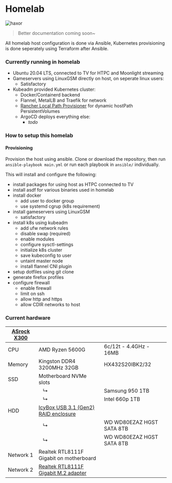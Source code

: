 # Homelab

![haxor](https://user-images.githubusercontent.com/29174850/158081185-2a5475e0-6919-493d-92e5-b9412b71cda8.gif)

> Better documentation coming soon~

All homelab host configuration is done via Ansible, Kubernetes provisioning is done seperately using Terraform after Ansible.

### Currently running in homelab

  - Ubuntu 20.04 LTS, connected to TV for HTPC and Moonlight streaming
  - Gameservers using LinuxGSM directly on host, on seperate linux users:
    - Satisfactory
  - Kubeadm provided Kubernetes cluster:
    - Docker/Containerd backend
    - Flannel, MetalLB and Traefik for network
    - [Rancher Local Path Provisioner](https://github.com/rancher/local-path-provisioner) for dynamic hostPath PersistentVolumes
    - ArgoCD deploys everything else:
      - _todo_

### How to setup this homelab

#### Provisioning
Provision the host using ansible. Clone or download the repository, then run `ansible-playbook main.yml` or run each playbook in `ansible/` individually.

This will install and configure the following:

- install packages for using host as HTPC connected to TV
- install asdf for various binaries used in homelab
- install docker
  - add user to docker group
  - use systemd cgrup (k8s requirement)
- install gameservers using LinuxGSM
  - satisfactory
- install k8s using kubeadm
  - add ufw network rules
  - disable swap (required)
  - enable modules
  - configure sysctl-settings
  - initialize k8s cluster
  - save kubeconfig to user
  - untaint master node
  - install flannel CNI plugin
- setup dotfiles using git clone
- generate firefox profiles
- configure firewall
  - enable firewall
  - limit on ssh
  - allow http and https
  - allow CDIR networks to host

### Current hardware

| [ASrock X300](https://www.asrock.com/nettop/AMD/DeskMini%20X300%20Series/index.asp) |           |                           |
|-------------|-----------------------------------------------------------------------------------|---------------------------|
| CPU         | AMD Ryzen 5600G                                                                   | 6c/12t - 4.4GHz - 16MB    |
| Memory      | Kingston DDR4 3200MHz 32GB                                                        | HX432S20IBK2/32           |
| SSD         | Motherboard NVMe slots                                                            |                           |
|             | &nbsp;&nbsp; ↳                                                                    | Samsung 950 1TB           |
|             | &nbsp;&nbsp; ↳                                                                    | Intel 660p 1TB            |
| HDD         | [IcyBox USB 3.1 (Gen2) RAID enclosure](https://icybox.de/en/product.php?id=176)   |                           |
|             | &nbsp;&nbsp; ↳                                                                    | WD WD80EZAZ HGST SATA 8TB |
|             | &nbsp;&nbsp; ↳                                                                    | WD WD80EZAZ HGST SATA 8TB |
| Network 1   | Realtek RTL8111F Gigabit on motherboard                                           |                           |
| Network 2   | [Realtek RTL8111F Gigabit M.2 adapter](https://www.dfrobot.com/product-2318.html) |                           |

